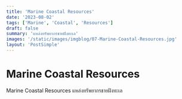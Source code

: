```yaml
---
title: 'Marine Coastal Resources'
date: '2023-08-02'
tags: ['Marine', 'Coastal', 'Resources']
draft: false
summary: 'แหล่งทรัพยากรชายฝังทะเล'
images: '/static/images/imgblog/07-Marine-Coastal-Resources.jpg'
layout: 'PostSimple'
---
```


# Marine Coastal Resources
Marine Coastal Resources แหล่งทรัพยากรชายฝังทะเล